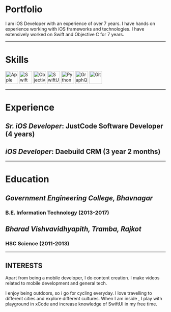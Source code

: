 # Portfolio

I am iOS Developer with an experience of over 7 years. I have hands on experience working with iOS frameworks and technologies. I have extensively worked on Swift and Objective C for 7 years.

---

# Skills

<p align='left'>
     <img src='https://img.icons8.com/external-tal-revivo-bold-tal-revivo/344/external-apple-inc-logotype-of-an-american-multinational-technology-company-logo-bold-tal-revivo.png' alt="Apple" width="40" height="40">
    <img src='https://img.icons8.com/color/344/swift.png' alt="Swift" width="40" height="40">
    <img src='https://www.vectorlogo.zone/logos/apple_objectivec/apple_objectivec-icon.svg' alt="Objective C" width="40" height="40">
    <img src='https://img.icons8.com/color/344/swiftui.png' alt="SwiftUI" width="40" height="40">
    <img src='https://img.icons8.com/color/344/python--v1.png' alt="Python" width="40" height="40">
     <img src='https://www.vectorlogo.zone/logos/graphql/graphql-icon.svg' alt="GraphQL" width="40" height="40">
     <img src='https://www.vectorlogo.zone/logos/git-scm/git-scm-icon.svg' alt="Git" width="40" height="40">

---

# Experience
## *Sr. iOS Developer*: JustCode Software Developer (4 years)

## *iOS Developer*: Daebuild CRM (3 year 2 months)



---

# Education

## *Government Engineering College, Bhavnagar*
### B.E. Information Technology (2013-2017)

## *Bharad Vishvavidhyapith, Tramba, Rajkot*
### HSC Science (2011-2013)

---

## INTERESTS
Apart from being a mobile developer, I do content creation. I make videos related to mobile development and general tech.

I enjoy being outdoors, so i go for cycling everyday. I love travelling to different cities and explore different cultures. When I am inside , I play with playground in xCode and increase knowledge of SwiftUI in my free time.
